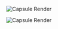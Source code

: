 ![Capsule Render](https://capsule-render.vercel.app/api?type=waving&height=130&color=4169E1&text=📊%20Regressão%20Linear%20Simples%20e%20Múltipla%20📊&section=header&reversal=false&fontSize=30&fontColor=BBD2EC&fontAlignY=65)

![Capsule Render](https://capsule-render.vercel.app/api?type=waving&height=130&color=4169E1&text=👋🏻%20Até%20a%20Próxima!!%20👋🏻&section=footer&reversal=false&fontSize=30&fontColor=BBD2EC&fontAlignY=40)
